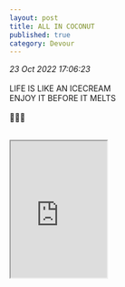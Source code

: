 ```yaml
---
layout: post
title: ALL IN COCONUT
published: true
category: Devour
---
```

_23 Oct 2022 17:06:23_
<br>
<br>
LIFE IS LIKE AN ICECREAM
<br>
ENJOY IT BEFORE IT MELTS
<br>
<br>
🍨🍦🤤
<br>
<br>
<iframe src="https://drive.google.com/file/d/1BCuvCryNeUxpu3K4zRQRDJSiEWl5OWvv/preview" width="170" height="240" allow="autoplay"></iframe>
